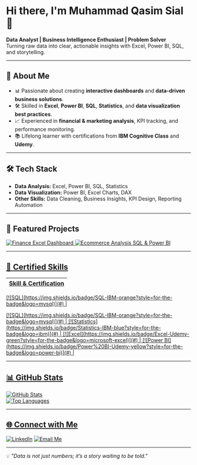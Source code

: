# Hi there, I'm Muhammad Qasim Sial 👋  

**Data Analyst | Business Intelligence Enthusiast | Problem Solver**  
Turning raw data into clear, actionable insights with Excel, Power BI, SQL, and storytelling.  

---

## 🚀 About Me  
- 📊 Passionate about creating **interactive dashboards** and **data-driven business solutions**.  
- 🛠 Skilled in **Excel**, **Power BI**, **SQL**, **Statistics**, and **data visualization best practices**.  
- 📈 Experienced in **financial & marketing analysis**, KPI tracking, and performance monitoring.  
- 📚 Lifelong learner with certifications from **IBM Cognitive Class** and **Udemy**.  

---

## 🛠 Tech Stack  
- **Data Analysis:** Excel, Power BI, SQL, Statistics  
- **Data Visualization:** Power BI, Excel Charts, DAX  
- **Other Skills:** Data Cleaning, Business Insights, KPI Design, Reporting Automation  

---

## 📌 Featured Projects  
<p align="left">
<a href="https://github.com/sial22/excel_finance_dashboard">
  <img src="https://img.shields.io/badge/Finance_Excel_Dashboard-Excel-blue?style=flat-square" alt="Finance Excel Dashboard"/>
</a>
<a href="https://github.com/sial22/ecommerce-analysis-sql-power-bi">
  <img src="https://img.shields.io/badge/Ecommerce_Analysis-SQL-green?style=flat-square" alt="Ecommerce Analysis SQL & Power BI"/>
</p>

---

## 🏅 Certified Skills

| Skill & Certification |
|-----------------------|
<a href="https://github.com/sial22/SQL">
[![SQL](https://img.shields.io/badge/SQL-IBM-orange?style=for-the-badge&logo=mysql)](#) |
</p>
[![SQL](https://img.shields.io/badge/SQL-IBM-orange?style=for-the-badge&logo=mysql)](#) |
[![Statistics](https://img.shields.io/badge/Statistics-IBM-blue?style=for-the-badge&logo=ibm)](#) |
[![Excel](https://img.shields.io/badge/Excel-Udemy-green?style=for-the-badge&logo=microsoft-excel)](#) |
[![Power BI](https://img.shields.io/badge/Power%20BI-Udemy-yellow?style=for-the-badge&logo=power-bi)](#) |

---

## 📊 GitHub Stats  
![GitHub Stats](https://github-readme-stats.vercel.app/api?username=sial22&show_icons=true&theme=default)  
![Top Languages](https://github-readme-stats.vercel.app/api/top-langs/?username=sial22&layout=compact)  

---

## 🌐 Connect with Me  
[![LinkedIn](https://img.shields.io/badge/LinkedIn-blue?style=flat-square&logo=linkedin)](https://www.linkedin.com/in/muhammad-qasim-sial-00994a378/)
[![Email Me](https://img.shields.io/badge/Email-D14836?style=flat-square&logo=gmail&logoColor=white)](mailto:sial.insights@gmail.com)


---
💡 *"Data is not just numbers; it’s a story waiting to be told."*

